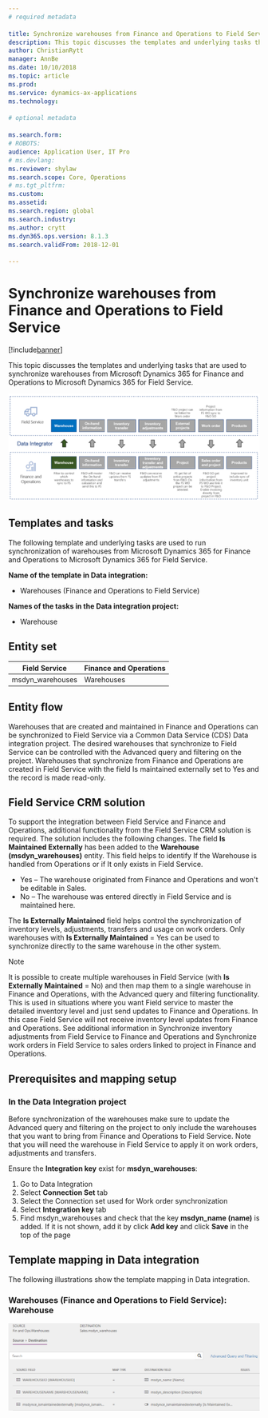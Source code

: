 ```yaml
---
# required metadata

title: Synchronize warehouses from Finance and Operations to Field Service
description: This topic discusses the templates and underlying tasks that are used to synchronize warehouses from Microsoft Dynamics 365 for Finance and Operations to Microsoft Dynamics 365 for Field Service.
author: ChristianRytt
manager: AnnBe
ms.date: 10/10/2018
ms.topic: article
ms.prod: 
ms.service: dynamics-ax-applications
ms.technology: 

# optional metadata

ms.search.form: 
# ROBOTS: 
audience: Application User, IT Pro
# ms.devlang: 
ms.reviewer: shylaw
ms.search.scope: Core, Operations
# ms.tgt_pltfrm: 
ms.custom: 
ms.assetid: 
ms.search.region: global
ms.search.industry: 
ms.author: crytt
ms.dyn365.ops.version: 8.1.3 
ms.search.validFrom: 2018-12-01

---
```


# Synchronize warehouses from Finance and Operations to Field Service

[!include[banner](../includes/banner.md)]

This topic discusses the templates and underlying tasks that are used to synchronize warehouses from Microsoft Dynamics 365 for Finance and Operations to Microsoft Dynamics 365 for Field Service.

[![Synchronization of business processes between Finance and Operations and Field Service](./media/FSWarehouseOW.png)](./media/FSWarehouseOW.png)

## Templates and tasks
The following template and underlying tasks are used to run synchronization of warehouses from Microsoft Dynamics 365 for Finance and Operations to Microsoft Dynamics 365 for Field Service.

**Name of the template in Data integration:**
- Warehouses (Finance and Operations to Field Service)

**Names of the tasks in the Data integration project:**
- Warehouse

## Entity set
| Field Service    | Finance and Operations                 |
|------------------|----------------------------------------|
| msdyn_warehouses | Warehouses                             |

## Entity flow
Warehouses that are created and maintained in Finance and Operations can be synchronized to Field Service via a Common Data Service (CDS) Data integration project. The desired warehouses that synchronize to Field Service can be controlled with the Advanced query and filtering on the project. Warehouses that synchronize from Finance and Operations are created in Field Service with the field Is maintained externally set to Yes and the record is made read-only.

## Field Service CRM solution
To support the integration between Field Service and Finance and Operations, additional functionality from the Field Service CRM solution is required. The solution includes the following changes.
The field **Is Maintained Externally** has been added to the **Warehouse (msdyn_warehouses)** entity. This field helps to identify If the Warehouse is handled from Operations or if It only exists in Field Service.
- Yes – The warehouse originated from Finance and Operations and won't be editable in Sales.
- No – The warehouse was entered directly in Field Service and is maintained here.

The **Is Externally Maintained** field helps control the synchronization of inventory levels, adjustments, transfers and usage on work orders. Only warehouses with **Is Externally Maintained** = Yes can be used to synchronize directly to the same warehouse in the other system. 

> [!NOTE]
> It is possible to create multiple warehouses in Field Service (with **Is Externally Maintained** = No) and then map them to a single warehouse in Finance and Operations, with the Advanced query and filtering functionality. This is used in situations where you want Field service to master the detailed inventory level and just send updates to Finance and Operations. In this case Field Service will not receive inventory level updates from Finance and Operations. See additional information in Synchronize inventory adjustments from Field Service to Finance and Operations and Synchronize work orders in Field Service to sales orders linked to project in Finance and Operations.

## Prerequisites and mapping setup
### In the Data Integration project
Before synchronization of the warehouses make sure to update the Advanced query and filtering on the project to only include the warehouses that you want to bring from Finance and Operations to Field Service. Note that you will need the warehouse in Field Service to apply it on work orders, adjustments and transfers.  

Ensure the **Integration key** exist for **msdyn_warehouses**:
1. Go to Data Integration
2. Select **Connection Set** tab
3. Select the Connection set used for Work order synchronization
4. Select **Integration key** tab
5. Find msdyn_warehouses and check that the key **msdyn_name (name)** is added. If it is not shown, add it by click **Add key** and click **Save** in the top of the page

## Template mapping in Data integration

The following illustrations show the template mapping in Data integration.

### Warehouses (Finance and Operations to Field Service): Warehouse

[![Template mapping in Data integration](./media/Warehouse1.png)](./media/Warehouse1.png)
